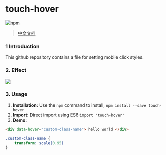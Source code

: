 # touch-hover
[![npm](https://img.shields.io/npm/v/touch-hover.svg)](https://www.npmjs.com/package/touch-hover)
> [中文文档](https://github.com/lixilin123/touch-hover/blob/master/README-zh.md)
### 1 Introduction
This github repository contains a file for setting mobile click styles.
### 2. Effect
![](https://user-images.githubusercontent.com/34760420/39755381-34376bbc-52f8-11e8-9efd-2333a6b29de1.gif)
### 3. Usage
1. **Installation:** Use the `npm` command to install, `npm install --save touch-hover`
2. **Import:** Direct import using ES6:`import 'touch-hover'`
3. **Demo:**
```html
<div data-hover="custom-class-name"> hello world </div>
```
```css
.custom-class-name {
	transform: scale(0.95)
}
```